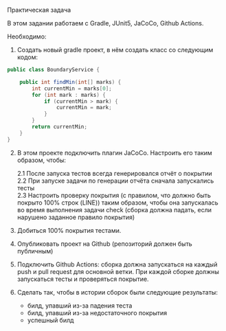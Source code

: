 Практическая задача

В этом задании работаем с Gradle, JUnit5, JaCoCo, Github Actions.

Необходимо:

1. Создать новый gradle проект, в нём создать класс со следующим кодом:

```Java
public class BoundaryService {

    public int findMin(int[] marks) {
        int currentMin = marks[0];
        for (int mark : marks) {
            if (currentMin > mark) {
                currentMin = mark;
            }
        }
        return currentMin;
    }
}
```

2. В этом проекте подключить плагин JaCoCo. Настроить его таким образом, чтобы:

    2.1 После запуска тестов всегда генерировался отчёт о покрытии \
    2.2 При запуске задачи по генерации отчёта сначала запускались тесты \
    2.3 Настроить проверку покрытия (с правилом, что должно быть покрыто 100% строк (LINE)) таким образом, чтобы она запускалась во время выполнения задачи check (сборка должна падать, если нарушено заданное правило покрытия)


3. Добиться 100% покрытия тестами.


4. Опубликовать проект на Github (репозиторий должен быть публичным)


5. Подключить Github Actions: сборка должна запускаться на каждый push и pull request для основной ветки. При каждой сборке должны запускаться тесты и проверяться покрытие.


6. Сделать так, чтобы в истории сборок были следующие результаты:
   - билд, упавший из-за падения теста
   - билд, упавший из-за недостаточного покрытия
   - успешный билд

